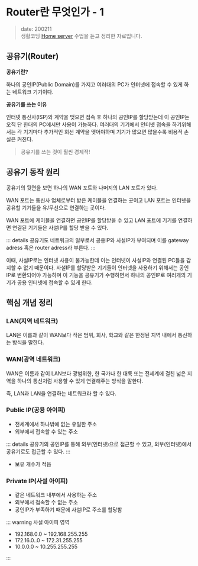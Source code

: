 Router란 무엇인가 - 1 <Badge text="song" />
===============

> date: 200211  
> 생활코딩 [Home server](https://www.opentutorials.org/course/3265/20033) 수업을 듣고 정리한 자료입니다.

공유기(Router)
--------------

**공유기란?**

하나의 공인IP(Public Domain)를 가지고 여러대의 PC가 인터넷에 접속할 수 있게 하는 네트워크 기기이다.

**공유기를 쓰는 이유**

인터넷 통신사(ISP)와 계약을 맺으면 접속 후 하나의 공인IP를 할당받는데 이 공인IP는 오직 단 한대의 PC에서만 사용이 가능하다. 여러대의 기기에서 인터넷 접속을 하기위해서는 각 기기마다 추가적인 회선 계약을 맺어야하며 기기가 많으면 많을수록 비용적 손실은 커진다.


> 공유기를 쓰는 것이 훨씬 경제적!


공유기 동작 원리
----------------


공유기의 뒷면을 보면 하나의 WAN 포트와 나머지의 LAN 포트가 있다.

WAN 포트는 통신사 업체로부터 받은 케이블을 연결하는 곳이고 LAN 포트는 인터넷을 공유할 기기들을 유/무선으로 연결하는 곳이다.

WAN 포트에 케이블을 연결하면 공인IP를 할당받을 수 있고 LAN 포트에 기기를 연결하면 연결된 기기들은 사설IP를 할당 받을 수 있다.

::: details
공유기도 네트워크의 일부로서 공용IP와 사설IP가 부여되며
이를 gateway adress 혹은 router adress라 부른다.
:::

이때, 사설IP로는 인터넷 사용이 불가능한데 이는 인터넷이 사설IP와 연결된 PC들을 감지할 수 없기 때문이다.
사설IP를 할당받은 기기들이 인터넷을 사용하기 위해서는 공인IP로 변환되어야 가능하며 이 기능을 공유기가 수행하면서 하나의 공인IP로 여러개의 기기가 공용 인터넷에 접속할 수 있게 한다.


핵심 개념 정리
--------------

### LAN(지역 네트워크)

LAN은 이름과 같이 WAN보다 작은 범위, 회사, 학교와 같은 한정된 지역 내에서 통신하는 방식을 말한다.

### WAN(광역 네트워크)

WAN은 이름과 같이 LAN보다 광범위한, 한 국가나 한 대륙 또는 전세계에 걸친 넓은 지역을 하나의 통신처럼 사용할 수 있게 연결해주는 방식을 말한다.

즉, LAN과 LAN을 연결하는 네트워크라 할 수 있다.

### Public IP(공용 아이피)

-	전세계에서 하나밖에 없는 유일한 주소
-	외부에서 접속할 수 있는 주소

::: details
공유기의 공인IP를 통해 외부(인터넷)으로 접근할 수 있고, 외부(인터넷)에서 공유기로도 접근할 수 있다.
:::

-	보유 개수가 적음

### Private IP(사설 아이피)

-	같은 네트워크 내부에서 사용하는 주소
-	외부에서 접속할 수 없는 주소
-	공인IP가 부족하기 때문에 사설IP로 주소를 할당함



::: warning 사설 아이피 영역

-	192.168.0.0 ~ 192.168.255.255
-	172.16.0..0 ~ 172.31.255.255
-	10.0.0.0 ~ 10.255.255.255

:::
